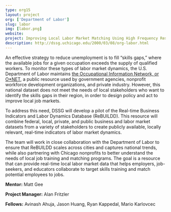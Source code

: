 ```yaml
---
type: org15
layout: project
org: ['Department of Labor']
slug: labor
img: [labor.png]
website: 
project: Improving Local Labor Market Matching Using High Frequency Resume and Jobs Data
description: http://dssg.uchicago.edu/2000/03/08/org-labor.html
---
```


<p>An effective strategy to reduce unemployment is to fill “skills gaps,” where the available jobs for a given occupation exceeds the supply of qualified workers. To monitor these types of labor market dynamics, the U.S. Department of Labor maintains <a href="https://www.onetonline.org/">the Occupational Information Network, or O*NET</a>, a public resource used by government agencies, nonprofit workforce development organizations, and private industry. However, this national dataset does not meet the needs of local stakeholders who want to identify the skills gaps in their region, in order to design policy and act to improve local job markets.</p>

<p>To address this need, DSSG will develop a pilot of the Real-time Business Indicators and Labor Dynamics Database (ReBUILDD). This resource will combine federal, local, private, and public business and labor market datasets from a variety of stakeholders to create publicly available, locally relevant, real-time indicators of labor market dynamics.</p>

<p>The team will work in close collaboration with the Department of Labor to ensure that ReBUILDD scales across cities and captures national trends, while also partnering with Chicago nonprofits to better understand the needs of local job training and matching programs. The goal is a resource that can provide real-time local labor market data that helps employers, job-seekers, and educators collaborate to target skills training and match potential employees to jobs.</p>


<p><b>Mentor:</b> Matt Gee

<p><b>Project Manager:</b> Alan Fritzler

<p><b>Fellows:</b> Avinash Ahuja, Jason Huang, Ryan Kappedal, Mario Karlovcec
